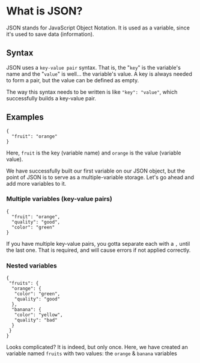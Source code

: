 # What is JSON? #
JSON stands for JavaScript Object Notation. It is used as a variable, since it's used to save data (information).
## Syntax ##
JSON uses a `key-value pair` syntax. That is, the "`key`" is the variable's name and the "`value`" is well... the variable's value. A key is always needed to form a pair, but the value can be defined as empty.

The way this syntax needs to be written is like `"key": "value"`, which successfully builds a key-value pair.
## Examples ##
```
{
  "fruit": "orange"
}
```
Here, `fruit` is the key (variable name) and `orange` is the value (variable value).

We have successfully built our first variable on our JSON object, but the point of JSON is to serve as a multiple-variable storage. Let's go ahead and add more variables to it.
### Multiple variables (key-value pairs) ###

```
{ 
  "fruit": "orange",
  "quality": "good",
  "color": "green"
}
```
If you have multiple key-value pairs, you gotta separate each with a `,` until the last one. That is required, and will cause errors if not applied correctly.
### Nested variables ###
```
{
 "fruits": {
  "orange": {
   "color": "green",
   "quality": "good"
  },
  "banana": {
   "color": "yellow",
   "quality": "bad"
  }
 }
}
```
Looks complicated? It is indeed, but only once. Here, we have created an variable named `fruits` with two values: the `orange` & `banana` variables
